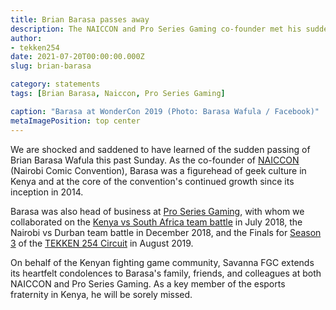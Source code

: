 ```yaml
---
title: Brian Barasa passes away
description: The NAICCON and Pro Series Gaming co-founder met his sudden demise this past weekend.
author: 
- tekken254
date: 2021-07-20T00:00:00.000Z
slug: brian-barasa

category: statements
tags: [Brian Barasa, Naiccon, Pro Series Gaming]

caption: "Barasa at WonderCon 2019 (Photo: Barasa Wafula / Facebook)"
metaImagePosition: top center
---
```

We are shocked and saddened to have learned of the sudden passing of Brian Barasa Wafula this past Sunday. As the co-founder of [NAICCON](https://www.naiccon.co.ke/) (Nairobi Comic Convention), Barasa was a figurehead of geek culture in Kenya and at the core of the convention's continued growth since its inception in 2014.

Barasa was also head of business at [Pro Series Gaming](https://www.psg.co.ke/), with whom we collaborated on the [Kenya vs South Africa team battle](/news/2018/07/16/kenya-vs-south-africa) in July 2018, the Nairobi vs Durban team battle in December 2018, and the Finals for [Season 3](/circuit/archive/tekken/season-3.html) of the [TEKKEN 254 Circuit](/circuit) in August 2019.

On behalf of the Kenyan fighting game community, Savanna FGC extends its heartfelt condolences to Barasa's family, friends, and colleagues at both NAICCON and Pro Series Gaming. As a key member of the esports fraternity in Kenya, he will be sorely missed.